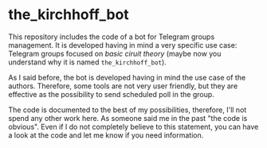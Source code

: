 # the_kirchhoff_bot

This repository includes the code of a bot for Telegram groups management. It is developed having in mind a very specific use case: Telegram groups focused on *basic ciruit theory* (maybe now you understand why it is named `the_kirchhoff_bot`).

As I said before, the bot is developed having in mind the use case of the authors. Therefore, some tools are not very user friendly, but they are effective as the possibility to send scheduled poll in the group.

The code is documented to the best of my possibilities, therefore, I'll not spend any other work here. As someone said me in the past "the code is obvious". Even if I do not completely believe to this statement, you can have a look at the code and let me know if you need information.
